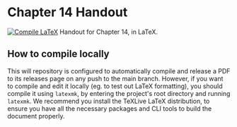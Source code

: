 # Chapter 14 Handout

[![Compile LaTeX](https://github.com/couscousdude/ch-14-handout/actions/workflows/check_release.yml/badge.svg)](https://github.com/couscousdude/ch-14-handout/actions/workflows/check_release.yml)
Handout for Chapter 14, in LaTeX.

## How to compile locally

This will repository is configured to automatically compile and release a PDF to its releases page on any push to the main branch. However, if you
want to compile and edit it locally (eg. to test out LaTeX formatting), you should compile it using `latexmk`, by entering the project's root directory
and running `latexmk`. We recommend you install the TeXLive LaTeX distribution, to ensure you have all the necessary packages and CLI tools to build the
document properly.

